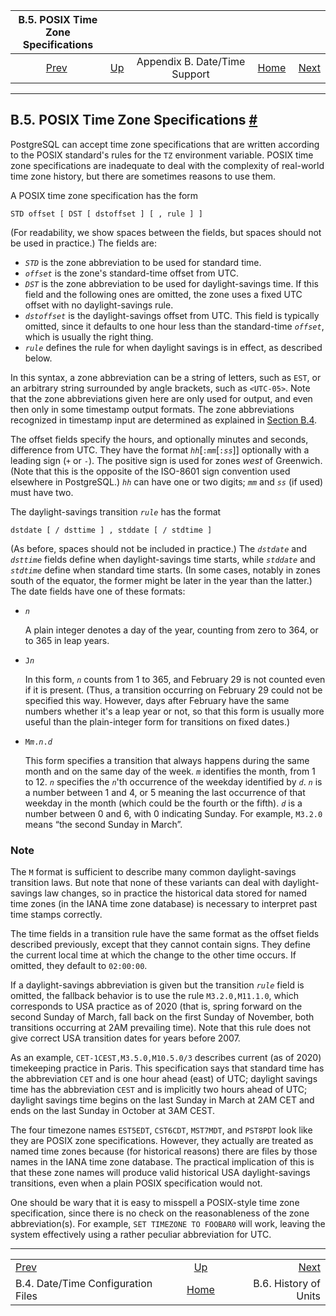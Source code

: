 <!--?xml version="1.0" encoding="UTF-8" standalone="no"?-->

|                    B.5. POSIX Time Zone Specifications                   |                                                              |                               |                                                       |                                                              |
| :----------------------------------------------------------------------: | :----------------------------------------------------------- | :---------------------------: | ----------------------------------------------------: | -----------------------------------------------------------: |
| [Prev](datetime-config-files.html "B.4. Date/Time Configuration Files")  | [Up](datetime-appendix.html "Appendix B. Date/Time Support") | Appendix B. Date/Time Support | [Home](index.html "PostgreSQL 17devel Documentation") |  [Next](datetime-units-history.html "B.6. History of Units") |

***

## B.5. POSIX Time Zone Specifications [#](#DATETIME-POSIX-TIMEZONE-SPECS)

[]()

PostgreSQL can accept time zone specifications that are written according to the POSIX standard's rules for the `TZ` environment variable. POSIX time zone specifications are inadequate to deal with the complexity of real-world time zone history, but there are sometimes reasons to use them.

A POSIX time zone specification has the form

    STD offset [ DST [ dstoffset ] [ , rule ] ]

(For readability, we show spaces between the fields, but spaces should not be used in practice.) The fields are:

*   *`STD`* is the zone abbreviation to be used for standard time.
*   *`offset`* is the zone's standard-time offset from UTC.
*   *`DST`* is the zone abbreviation to be used for daylight-savings time. If this field and the following ones are omitted, the zone uses a fixed UTC offset with no daylight-savings rule.
*   *`dstoffset`* is the daylight-savings offset from UTC. This field is typically omitted, since it defaults to one hour less than the standard-time *`offset`*, which is usually the right thing.
*   *`rule`* defines the rule for when daylight savings is in effect, as described below.

In this syntax, a zone abbreviation can be a string of letters, such as `EST`, or an arbitrary string surrounded by angle brackets, such as `<UTC-05>`. Note that the zone abbreviations given here are only used for output, and even then only in some timestamp output formats. The zone abbreviations recognized in timestamp input are determined as explained in [Section B.4](datetime-config-files.html "B.4. Date/Time Configuration Files").

The offset fields specify the hours, and optionally minutes and seconds, difference from UTC. They have the format *`hh`*\[`:`*`mm`*\[`:`*`ss`*]] optionally with a leading sign (`+` or `-`). The positive sign is used for zones *west* of Greenwich. (Note that this is the opposite of the ISO-8601 sign convention used elsewhere in PostgreSQL.) *`hh`* can have one or two digits; *`mm`* and *`ss`* (if used) must have two.

The daylight-savings transition *`rule`* has the format

    dstdate [ / dsttime ] , stddate [ / stdtime ]

(As before, spaces should not be included in practice.) The *`dstdate`* and *`dsttime`* fields define when daylight-savings time starts, while *`stddate`* and *`stdtime`* define when standard time starts. (In some cases, notably in zones south of the equator, the former might be later in the year than the latter.) The date fields have one of these formats:

*   *`n`*

    A plain integer denotes a day of the year, counting from zero to 364, or to 365 in leap years.

*   `J`*`n`*

    In this form, *`n`* counts from 1 to 365, and February 29 is not counted even if it is present. (Thus, a transition occurring on February 29 could not be specified this way. However, days after February have the same numbers whether it's a leap year or not, so that this form is usually more useful than the plain-integer form for transitions on fixed dates.)

*   `M`*`m`*`.`*`n`*`.`*`d`*

    This form specifies a transition that always happens during the same month and on the same day of the week. *`m`* identifies the month, from 1 to 12. *`n`* specifies the *`n`*'th occurrence of the weekday identified by *`d`*. *`n`* is a number between 1 and 4, or 5 meaning the last occurrence of that weekday in the month (which could be the fourth or the fifth). *`d`* is a number between 0 and 6, with 0 indicating Sunday. For example, `M3.2.0` means “the second Sunday in March”.

### Note

The `M` format is sufficient to describe many common daylight-savings transition laws. But note that none of these variants can deal with daylight-savings law changes, so in practice the historical data stored for named time zones (in the IANA time zone database) is necessary to interpret past time stamps correctly.

The time fields in a transition rule have the same format as the offset fields described previously, except that they cannot contain signs. They define the current local time at which the change to the other time occurs. If omitted, they default to `02:00:00`.

If a daylight-savings abbreviation is given but the transition *`rule`* field is omitted, the fallback behavior is to use the rule `M3.2.0,M11.1.0`, which corresponds to USA practice as of 2020 (that is, spring forward on the second Sunday of March, fall back on the first Sunday of November, both transitions occurring at 2AM prevailing time). Note that this rule does not give correct USA transition dates for years before 2007.

As an example, `CET-1CEST,M3.5.0,M10.5.0/3` describes current (as of 2020) timekeeping practice in Paris. This specification says that standard time has the abbreviation `CET` and is one hour ahead (east) of UTC; daylight savings time has the abbreviation `CEST` and is implicitly two hours ahead of UTC; daylight savings time begins on the last Sunday in March at 2AM CET and ends on the last Sunday in October at 3AM CEST.

The four timezone names `EST5EDT`, `CST6CDT`, `MST7MDT`, and `PST8PDT` look like they are POSIX zone specifications. However, they actually are treated as named time zones because (for historical reasons) there are files by those names in the IANA time zone database. The practical implication of this is that these zone names will produce valid historical USA daylight-savings transitions, even when a plain POSIX specification would not.

One should be wary that it is easy to misspell a POSIX-style time zone specification, since there is no check on the reasonableness of the zone abbreviation(s). For example, `SET TIMEZONE TO FOOBAR0` will work, leaving the system effectively using a rather peculiar abbreviation for UTC.

***

|                                                                          |                                                              |                                                              |
| :----------------------------------------------------------------------- | :----------------------------------------------------------: | -----------------------------------------------------------: |
| [Prev](datetime-config-files.html "B.4. Date/Time Configuration Files")  | [Up](datetime-appendix.html "Appendix B. Date/Time Support") |  [Next](datetime-units-history.html "B.6. History of Units") |
| B.4. Date/Time Configuration Files                                       |     [Home](index.html "PostgreSQL 17devel Documentation")    |                                        B.6. History of Units |
